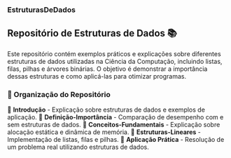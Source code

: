 ### EstruturasDeDados

## Repositório de Estruturas de Dados 📚

Este repositório contém exemplos práticos e explicações sobre diferentes estruturas de dados utilizadas na Ciência da Computação, incluindo listas, filas, pilhas e árvores binárias. O objetivo é demonstrar a importância dessas estruturas e como aplicá-las para otimizar programas.

### 📂 Organização do Repositório

📁 **Introdução** - Explicação sobre estruturas de dados e exemplos de aplicação.
📁 **Definição-Importância** - Comparação de desempenho com e sem estruturas de dados.
📁 **Conceitos-Fundamentais** - Explicação sobre alocação estática e dinâmica de memória.
📁 **Estruturas-Lineares** - Implementação de listas, filas e pilhas.
📁 **Aplicação Prática** - Resolução de um problema real utilizando estruturas de dados.
